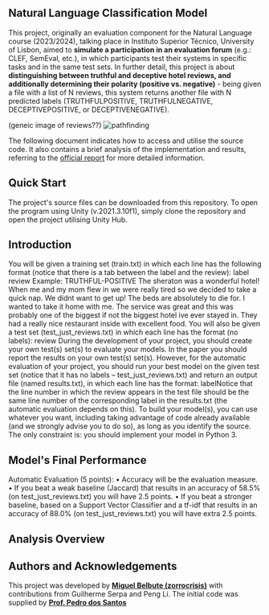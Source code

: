 ## **Natural Language Classification Model**
This project, originally an evaluation component for the Natural Language course (2023/2024), talking place in Instituto Superior Técnico, University of Lisbon, aimed to **simulate a participation in an evaluation forum** (e.g.: CLEF, SemEval, etc.), in which participants test their systems in specific tasks and in the same test sets. In further detail, this project is about **distinguishing between truthful and deceptive hotel reviews, and additionally determining their polarity (positive vs. negative)** - being given a file with a list of N reviews, this system returns another file with N predicted labels (TRUTHFULPOSITIVE, TRUTHFULNEGATIVE, DECEPTIVEPOSITIVE, or DECEPTIVENEGATIVE).

(geneic image of reviews??)
![pathfinding](https://github.com/user-attachments/assets/5d6efe70-b4eb-4c56-9da0-1b2ae98aad88)

The following document indicates how to access and utilise the source code. It also contains a brief analysis of the implementation and results, referring to the [official report]() for more detailed information.

## **Quick Start**
The project's source files can be downloaded from this repository. To open the program using Unity (v.2021.3.10f1), simply clone the repository and open the project utilising Unity Hub.

## **Introduction**
You will be given a training set (train.txt) in which each line has the following format (notice that there
is a tab between the label and the review):
label review
Example:
TRUTHFUL-POSITIVE The sheraton was a wonderful hotel! When me and my mom flew in we were
really tired so we decided to take a quick nap. We didnt want to get up! The beds are absolutely to die
for. I wanted to take it home with me. The service was great and this was probably one of the biggest if
not the biggest hotel ive ever stayed in. They had a really nice restaurant inside with excellent food.
You will also be given a test set (test_just_reviews.txt) in which each line has the format (no labels):
review
During the development of your project, you should create your own test(s) set(s) to evaluate your
models. In the paper you should report the results on your own test(s) set(s). However, for the
automatic evaluation of your project, you should run your best model on the given test set (notice that
it has no labels – test_just_reviews.txt) and return an output file (named results.txt), in which each line
has the format:
labelNotice that the line number in which the review appears in the test file should be the same line
number of the corresponding label in the results.txt (the automatic evaluation depends on this).
To build your model(s), you can use whatever you want, including taking advantage of code already
available (and we strongly advise you to do so), as long as you identify the source. The only constraint
is: you should implement your model in Python 3.

## **Model's Final Performance**
Automatic Evaluation (5 points):
• Accuracy will be the evaluation measure.
• If you beat a weak baseline (Jaccard) that results in an accuracy of 58.5% (on test_just_reviews.txt)
you will have 2.5 points.
• If you beat a stronger baseline, based on a Support Vector Classifier and a tf-idf that results in an
accuracy of 88.0% (on test_just_reviews.txt) you will have extra 2.5 points.


## **Analysis Overview**


## **Authors and Acknowledgements**

This project was developed by **[Miguel Belbute (zorrocrisis)](https://github.com/zorrocrisis)** with contributions from Guilherme Serpa and Peng Li.
The initial code was supplied by **[Prof. Pedro dos Santos](https://fenix.tecnico.ulisboa.pt/homepage/ist12886)**
